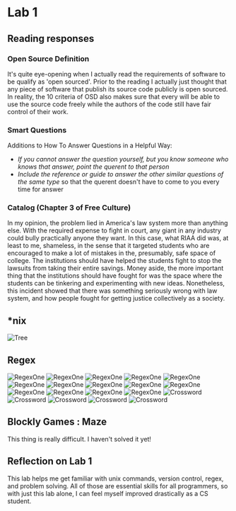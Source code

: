 # Lab 1

## Reading responses 

### Open Source Definition
It's quite eye-opening when I actually read the requirements of software to be qualify as 'open sourced'. Prior to the reading I actually just thought that any piece of software that publish its source code publicly is open sourced. In reality, the 10 criteria of OSD also makes sure that every will be able to use the source code freely while the authors of the code still have fair control of their work.

### Smart Questions
Additions to How To Answer Questions in a Helpful Way:
- *If you cannot answer the question yourself, but you know someone who knows that answer, point the querent to that person*
- *Include the reference or guide to answer the other similar questions of the same type* so that the querent doesn't have to come to you every time for answer

### Catalog (Chapter 3 of Free Culture)
In my opinion, the problem lied in America's law system more than anything else. With the required expense to fight in court, any giant in any industry could bully practically anyone they want. In this case, what RIAA did was, at least to me, shameless, in the sense that it targeted students who are encouraged to make a lot of mistakes in the, presumably, safe space of college. The institutions should have helped the students fight to stop the lawsuits from taking their entire savings. Money aside, the more important thing that the institutions should have fought for was the space where the students can be tinkering and experimenting with new ideas. Nonetheless, this incident showed that there was something seriously wrong with law system, and how people fought for getting justice collectively as a society.

## *nix
![Tree](https://github.com/smiled0g/CSCI2961-Lab/blob/master/images/lab-linux-tree.png?raw=true)

## Regex
![RegexOne](https://github.com/smiled0g/CSCI2961-Lab/blob/master/images/lab-regex-1.png?raw=true)
![RegexOne](https://github.com/smiled0g/CSCI2961-Lab/blob/master/images/lab-regex-1-5.png?raw=true)
![RegexOne](https://github.com/smiled0g/CSCI2961-Lab/blob/master/images/lab-regex-3.png?raw=true)
![RegexOne](https://github.com/smiled0g/CSCI2961-Lab/blob/master/images/lab-regex-4.png?raw=true)
![RegexOne](https://github.com/smiled0g/CSCI2961-Lab/blob/master/images/lab-regex-5.png?raw=true)
![RegexOne](https://github.com/smiled0g/CSCI2961-Lab/blob/master/images/lab-regex-6.png?raw=true)
![RegexOne](https://github.com/smiled0g/CSCI2961-Lab/blob/master/images/lab-regex-7.png?raw=true)
![RegexOne](https://github.com/smiled0g/CSCI2961-Lab/blob/master/images/lab-regex-8.png?raw=true)
![RegexOne](https://github.com/smiled0g/CSCI2961-Lab/blob/master/images/lab-regex-9.png?raw=true)
![RegexOne](https://github.com/smiled0g/CSCI2961-Lab/blob/master/images/lab-regex-10.png?raw=true)
![RegexOne](https://github.com/smiled0g/CSCI2961-Lab/blob/master/images/lab-regex-11.png?raw=true)
![RegexOne](https://github.com/smiled0g/CSCI2961-Lab/blob/master/images/lab-regex-12.png?raw=true)
![RegexOne](https://github.com/smiled0g/CSCI2961-Lab/blob/master/images/lab-regex-13.png?raw=true)
![RegexOne](https://github.com/smiled0g/CSCI2961-Lab/blob/master/images/lab-regex-14.png?raw=true)
![Crossword](https://github.com/smiled0g/CSCI2961-Lab/blob/master/images/lab-regex-beg-1.png?raw=true)
![Crossword](https://github.com/smiled0g/CSCI2961-Lab/blob/master/images/lab-regex-beg-2.png?raw=true)
![Crossword](https://github.com/smiled0g/CSCI2961-Lab/blob/master/images/lab-regex-beg-3.png?raw=true)
![Crossword](https://github.com/smiled0g/CSCI2961-Lab/blob/master/images/lab-regex-beg-4.png?raw=true)
![Crossword](https://github.com/smiled0g/CSCI2961-Lab/blob/master/images/lab-regex-beg-5.png?raw=true)

## Blockly Games : Maze 
This thing is really difficult. I haven't solved it yet!

## Reflection on Lab 1
This lab helps me get familiar with unix commands, version control, regex, and problem solving. All of those are essential skills for all programmers, so with just this lab alone, I can feel myself improved drastically as a CS student.

